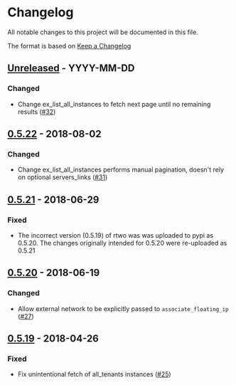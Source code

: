 # Changelog
All notable changes to this project will be documented in this file.

The format is based on [Keep a Changelog](http://keepachangelog.com/en/1.0.0/)

<!--
## [<exact release including patch>](<github compare url>) - <release date in YYYY-MM-DD>
### Added
  - <summary of new features>

### Changed
  - <for changes in existing functionality>

### Deprecated
  - <for soon-to-be removed features>

### Removed
  - <for now removed features>

### Fixed
  - <for any bug fixes>

### Security
  - <in case of vulnerabilities>
-->

## [Unreleased](https://github.com/cyverse/rtwo/compare/0.5.22...HEAD) - YYYY-MM-DD
### Changed
 - Change ex_list_all_instances to fetch next page until no remaining results
   ([#32](https://github.com/cyverse/rtwo/pull/32))

## [0.5.22](https://github.com/cyverse/rtwo/compare/0.5.21...0.5.22) - 2018-08-02
### Changed
 - Change ex_list_all_instances performs manual pagination, doesn't rely on
   optional servers_links ([#31](https://github.com/cyverse/rtwo/pull/31))

## [0.5.21](https://github.com/cyverse/rtwo/compare/0.5.20...0.5.21) - 2018-06-29
### Fixed
 - The incorrect version (0.5.19) of rtwo was was uploaded to pypi as 0.5.20. The
   changes originally intended for 0.5.20 were re-uploaded as 0.5.21

## [0.5.20](https://github.com/cyverse/rtwo/compare/0.5.19...0.5.20) - 2018-06-19
### Changed
 - Allow external network to be explicitly passed to `associate_floating_ip` ([#27](https://github.com/cyverse/rtwo/pull/27))

## [0.5.19](https://github.com/cyverse/rtwo/compare/0.5.18...0.5.19) - 2018-04-26
### Fixed
 - Fix unintentional fetch of all_tenants instances ([#25](https://github.com/cyverse/rtwo/pull/25))
